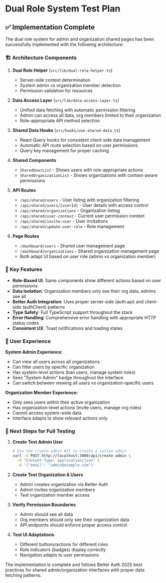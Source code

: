 # Dual Role System Test Plan

## ✅ Implementation Complete

The dual role system for admin and organization shared pages has been successfully implemented with the following architecture:

### 🏗️ Architecture Components

1. **Dual Role Helper** (`src/lib/dual-role-helper.ts`)
   - Server-side context determination
   - System admin vs organization member detection
   - Permission validation for resources

2. **Data Access Layer** (`src/lib/data-access-layer.ts`) 
   - Unified data fetching with automatic permission filtering
   - Admin can access all data, org members limited to their organization
   - Role-appropriate API method selection

3. **Shared Data Hooks** (`src/hooks/use-shared-data.ts`)
   - React Query hooks for consistent client-side data management
   - Automatic API route selection based on user permissions
   - Query key management for proper caching

4. **Shared Components**
   - `SharedUserList` - Shows users with role-appropriate actions
   - `SharedOrganizationList` - Shows organizations with context-aware permissions

5. **API Routes**
   - `/api/shared/users` - User listing with organization filtering  
   - `/api/shared/users/[userId]` - User details with access control
   - `/api/shared/organizations` - Organization listing
   - `/api/shared/user-context` - Current user permission context
   - `/api/shared/invite-user` - User invitations
   - `/api/shared/update-user-role` - Role management

6. **Page Routes**
   - `/dashboard/users` - Shared user management page
   - `/dashboard/organizations` - Shared organization management page
   - Both adapt UI based on user role (admin vs organization member)

### 🔑 Key Features

- **Role-Based UI**: Same components show different actions based on user permissions
- **Data Isolation**: Organization members only see their org data, admins see all
- **Better Auth Integration**: Uses proper server-side (auth.api) and client-side (authClient) patterns  
- **Type Safety**: Full TypeScript support throughout the stack
- **Error Handling**: Comprehensive error handling with appropriate HTTP status codes
- **Consistent UX**: Toast notifications and loading states

### 🎯 User Experience

**System Admin Experience:**
- Can view all users across all organizations
- Can filter users by specific organization
- Has system-level actions (ban users, manage system roles)
- Sees "System Admin" badge throughout the interface
- Can switch between viewing all users vs organization-specific users

**Organization Member Experience:**  
- Only sees users within their active organization
- Has organization-level actions (invite users, manage org roles)
- Cannot access system-wide data
- Interface adapts to show relevant actions only

### 🚀 Next Steps for Full Testing

1. **Create Test Admin User**
   ```bash
   # Use the create-admin API to create a system admin
   curl -X POST http://localhost:3000/api/create-admin \
     -H "Content-Type: application/json" \
     -d '{"email": "admin@example.com"}'
   ```

2. **Create Test Organization & Users** 
   - Admin creates organization via Better Auth
   - Admin invites organization members
   - Test organization member access

3. **Verify Permission Boundaries**
   - Admin should see all data
   - Org members should only see their organization data
   - API endpoints should enforce proper access control

4. **Test UI Adaptations**
   - Different buttons/actions for different roles
   - Role indicators (badges) display correctly  
   - Navigation adapts to user permissions

The implementation is complete and follows Better Auth 2025 best practices for shared admin/organization interfaces with proper data fetching patterns.